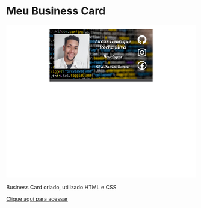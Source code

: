 <h1>Meu Business Card</h1>

![preview](./github/previewbc.png)

Business Card criado, utilizado HTML e CSS 

<a href ="https://Luckhenry.github.io/HTMLCSS/">Clique aqui para acessar</a>